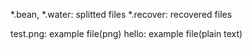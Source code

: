 \*.bean, \*.water: splitted files
\*.recover: recovered files

test.png: example file(png)
hello: example file(plain text)

